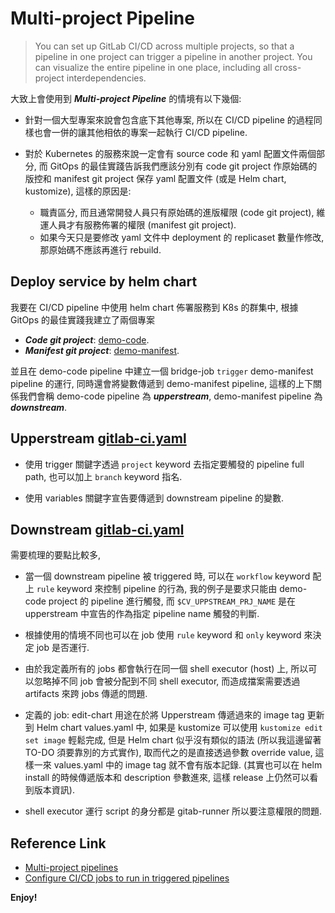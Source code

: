 # Multi-project Pipeline

> You can set up GitLab CI/CD across multiple projects, so that a pipeline in one project can trigger a pipeline in another project. You can visualize the entire pipeline in one place, including all cross-project interdependencies.

大致上會使用到 ___Multi-project Pipeline___ 的情境有以下幾個:

* 針對一個大型專案來說會包含底下其他專案, 所以在 CI/CD pipeline 的過程同樣也會一併的讓其他相依的專案一起執行 CI/CD pipeline.

* 對於 Kubernetes 的服務來說一定會有 source code 和 yaml 配置文件兩個部分, 而 GitOps 的最佳實踐告訴我們應該分別有 code git project 作原始碼的版控和 manifest git project 保存 yaml 配置文件 (或是 Helm chart, kustomize), 這樣的原因是:
  * 職責區分, 而且通常開發人員只有原始碼的進版權限 (code git project), 維運人員才有服務佈署的權限 (manifest git project).
  * 如果今天只是要修改 yaml 文件中 deployment 的 replicaset 數量作修改, 那原始碼不應該再進行 rebuild.

## Deploy service by helm chart

我要在 CI/CD pipeline 中使用 helm chart 佈署服務到 K8s 的群集中, 根據 GitOps 的最佳實踐我建立了兩個專案

* ___Code git project___: [demo-code](https://github.com/ShungYang/gitlab/blob/master/.gitlab-ci-code.yml).
* ___Manifest git project___: [demo-manifest](https://github.com/ShungYang/gitlab/blob/master/.gitlab-ci-manifest.yml).

並且在 demo-code pipeline 中建立一個 bridge-job `trigger` demo-manifest pipeline 的運行, 同時還會將變數傳遞到 demo-manifest pipeline, 這樣的上下關係我們會稱 demo-code pipeline 為 ___upperstream___, demo-manifest pipeline 為 ___downstream___.

## Upperstream [gitlab-ci.yaml](https://github.com/ShungYang/gitlab/blob/master/.gitlab-ci-code.yml)

* 使用 trigger 關鍵字透過 `project` keyword 去指定要觸發的 pipeline full path, 也可以加上 `branch` keyword 指名.

* 使用 variables 關鍵字宣告要傳遞到 downstream pipeline 的變數.

## Downstream [gitlab-ci.yaml](https://github.com/ShungYang/gitlab/blob/master/.gitlab-ci-manifest.yml)

需要梳理的要點比較多,

* 當一個 downstream pipeline 被 triggered 時, 可以在 `workflow` keyword 配上 `rule` keyword 來控制 pipeline 的行為, 我的例子是要求只能由 demo-code project 的 pipeline 進行觸發, 而 `$CV_UPPSTREAM_PRJ_NAME` 是在 upperstream 中宣告的作為指定 pipeline name 觸發的判斷.

* 根據使用的情境不同也可以在 job 使用 `rule` keyword 和 `only` keyword 來決定 job 是否運行.

* 由於我定義所有的 jobs 都會執行在同一個 shell executor (host) 上, 所以可以忽略掉不同 job 會被分配到不同 shell executor, 而造成擋案需要透過 artifacts 來跨 jobs 傳遞的問題.

* 定義的 job: edit-chart 用途在於將 Upperstream 傳遞過來的 image tag 更新到 Helm chart values.yaml 中, 如果是 kustomize 可以使用 `kustomize edit set image` 輕鬆完成, 但是 Helm chart 似乎沒有類似的語法 (所以我這邊留著 TO-DO 須要靠別的方式實作), 取而代之的是直接透過參數 override value, 這樣一來 values.yaml 中的 image tag 就不會有版本記錄. (其實也可以在 helm install 的時候傳遞版本和 description 參數進來, 這樣 release 上仍然可以看到版本資訊).

* shell executor 運行 script 的身分都是 gitab-runner 所以要注意權限的問題.

## Reference Link

* [Multi-project pipelines](https://docs.gitlab.com/ee/ci/pipelines/multi_project_pipelines.html)
* [Configure CI/CD jobs to run in triggered pipelines](https://docs.gitlab.com/ee/ci/triggers/)

__Enjoy!__
